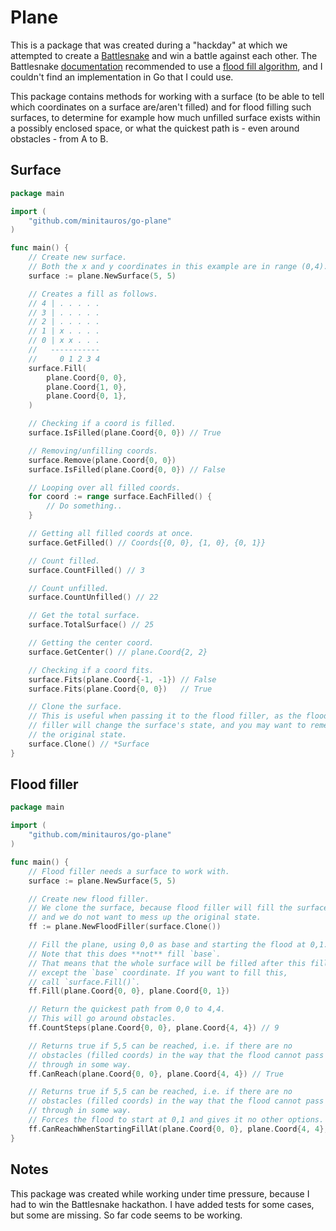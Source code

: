 # Plane

This is a package that was created during a "hackday" at which we attempted to create a [Battlesnake](https://play.battlesnake.com/) and win a battle against each other. The Battlesnake [documentation](https://docs.battlesnake.com/references/useful-algorithms) recommended to use a [flood fill algorithm](https://en.wikipedia.org/wiki/Flood_fill), and I couldn't find an implementation in Go that I could use.

This package contains methods for working with a surface (to be able to tell which coordinates on a surface are/aren't filled) and for flood filling such surfaces, to determine for example how much unfilled surface exists within a possibly enclosed space, or what the quickest path is - even around obstacles - from A to B.


## Surface

```go
package main

import (
	"github.com/minitauros/go-plane"
)

func main() {
	// Create new surface.
	// Both the x and y coordinates in this example are in range (0,4).
	surface := plane.NewSurface(5, 5)

	// Creates a fill as follows.
	// 4 | . . . . .
	// 3 | . . . . .
	// 2 | . . . . .
	// 1 | x . . . .
	// 0 | x x . . .
	//   -----------
	//     0 1 2 3 4
	surface.Fill(
		plane.Coord{0, 0},
		plane.Coord{1, 0},
		plane.Coord{0, 1},
	)

	// Checking if a coord is filled.
	surface.IsFilled(plane.Coord{0, 0}) // True

	// Removing/unfilling coords.
	surface.Remove(plane.Coord{0, 0})
	surface.IsFilled(plane.Coord{0, 0}) // False

	// Looping over all filled coords.
	for coord := range surface.EachFilled() {
		// Do something..
	}

	// Getting all filled coords at once.
	surface.GetFilled() // Coords{{0, 0}, {1, 0}, {0, 1}}

	// Count filled.
	surface.CountFilled() // 3

	// Count unfilled.
	surface.CountUnfilled() // 22

	// Get the total surface.
	surface.TotalSurface() // 25

	// Getting the center coord.
	surface.GetCenter() // plane.Coord{2, 2}

	// Checking if a coord fits.
	surface.Fits(plane.Coord{-1, -1}) // False
	surface.Fits(plane.Coord{0, 0})   // True

	// Clone the surface.
	// This is useful when passing it to the flood filler, as the flood
	// filler will change the surface's state, and you may want to remember
	// the original state.
	surface.Clone() // *Surface
}

```

## Flood filler

```go
package main

import (
	"github.com/minitauros/go-plane"
)

func main() {
	// Flood filler needs a surface to work with.
	surface := plane.NewSurface(5, 5)

	// Create new flood filler.
	// We clone the surface, because flood filler will fill the surface,
	// and we do not want to mess up the original state.
	ff := plane.NewFloodFiller(surface.Clone())

	// Fill the plane, using 0,0 as base and starting the flood at 0,1.
	// Note that this does **not** fill `base`.
	// That means that the whole surface will be filled after this fill,
	// except the `base` coordinate. If you want to fill this,
	// call `surface.Fill()`.
	ff.Fill(plane.Coord{0, 0}, plane.Coord{0, 1})

	// Return the quickest path from 0,0 to 4,4.
	// This will go around obstacles.
	ff.CountSteps(plane.Coord{0, 0}, plane.Coord{4, 4}) // 9

	// Returns true if 5,5 can be reached, i.e. if there are no
	// obstacles (filled coords) in the way that the flood cannot pass
	// through in some way.
	ff.CanReach(plane.Coord{0, 0}, plane.Coord{4, 4}) // True

	// Returns true if 5,5 can be reached, i.e. if there are no
	// obstacles (filled coords) in the way that the flood cannot pass
	// through in some way.
	// Forces the flood to start at 0,1 and gives it no other options.
	ff.CanReachWhenStartingFillAt(plane.Coord{0, 0}, plane.Coord{4, 4}, plane.Coord{0, 1})
}

```

## Notes

This package was created while working under time pressure, because I had to win the Battlesnake hackathon. I have added tests for some cases, but some are missing. So far code seems to be working. 